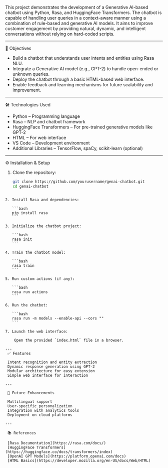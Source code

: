 This project demonstrates the development of a Generative AI-based chatbot using Python, Rasa, and HuggingFace Transformers. The chatbot is capable of handling user queries in a context-aware manner using a combination of rule-based and generative AI models. It aims to improve customer engagement by providing natural, dynamic, and intelligent conversations without relying on hard-coded scripts.

---

 🎯 Objectives

- Build a chatbot that understands user intents and entities using Rasa NLU.
- Integrate a Generative AI model (e.g., GPT-2) to handle open-ended or unknown queries.
- Deploy the chatbot through a basic HTML-based web interface.
- Enable feedback and learning mechanisms for future scalability and improvement.

---

 🛠️ Technologies Used

- Python – Programming language
- Rasa – NLP and chatbot framework
- HuggingFace Transformers – For pre-trained generative models like GPT-2
- HTML – For web interface
- VS Code – Development environment
- Additional Libraries – TensorFlow, spaCy, scikit-learn (optional)

---

 ⚙️ Installation & Setup

1. Clone the repository:
   ```bash
   git clone https://github.com/yourusername/genai-chatbot.git
   cd genai-chatbot
````

2. Install Rasa and dependencies:

   ```bash
   pip install rasa
   ```

3. Initialize the chatbot project:

   ```bash
   rasa init
   ```

4. Train the chatbot model:

   ```bash
   rasa train
   ```

5. Run custom actions (if any):

   ```bash
   rasa run actions
   ```

6. Run the chatbot:

   ```bash
   rasa run -m models --enable-api --cors ""
   ```

7. Launch the web interface:

    Open the provided `index.html` file in a browser.

---
 ✅ Features

 Intent recognition and entity extraction
 Dynamic response generation using GPT-2
 Modular architecture for easy extension
 Simple web interface for interaction

---

 🚀 Future Enhancements

 Multilingual support
 User-specific personalization
 Integration with analytics tools
 Deployment on cloud platforms

---

 📚 References

 [Rasa Documentation](https://rasa.com/docs/)
 [HuggingFace Transformers](https://huggingface.co/docs/transformers/index)
 [OpenAI GPT Models](https://platform.openai.com/docs)
 [HTML Basics](https://developer.mozilla.org/en-US/docs/Web/HTML)

